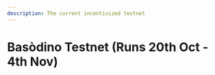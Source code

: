 ```yaml
---
description: The current incentivized testnet
---
```


# Basòdino Testnet \(Runs 20th Oct - 4th Nov\)

